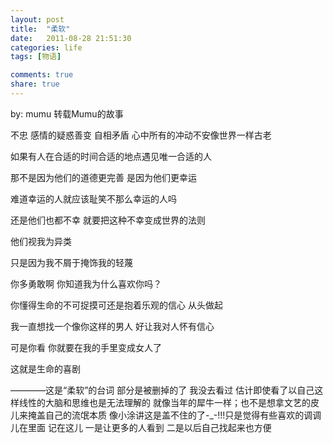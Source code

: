 ```yaml
---
layout: post
title:  "柔软"
date:   2011-08-28 21:51:30
categories: life
tags: [物语]

comments: true
share: true
---
```

by: mumu
转载Mumu的故事

不忠 感情的疑惑善变 自相矛盾 心中所有的冲动不安像世界一样古老

如果有人在合适的时间合适的地点遇见唯一合适的人

那不是因为他们的道德更完善 是因为他们更幸运

难道幸运的人就应该耻笑不那么幸运的人吗

还是他们也都不幸 就要把这种不幸变成世界的法则

他们视我为异类

只是因为我不屑于掩饰我的轻蔑

你多勇敢啊 你知道我为什么喜欢你吗？

你懂得生命的不可捉摸可还是抱着乐观的信心 从头做起

我一直想找一个像你这样的男人 好让我对人怀有信心

可是你看 你就要在我的手里变成女人了

这就是生命的喜剧

————这是“柔软”的台词 部分是被删掉的了 我没去看过 估计即使看了以自己这样线性的大脑和思维也是无法理解的 就像当年的犀牛一样；也不是想拿文艺的皮儿来掩盖自己的流氓本质 像小涂讲这是盖不住的了-_-!!!只是觉得有些喜欢的调调儿在里面 记在这儿 一是让更多的人看到 二是以后自己找起来也方便
